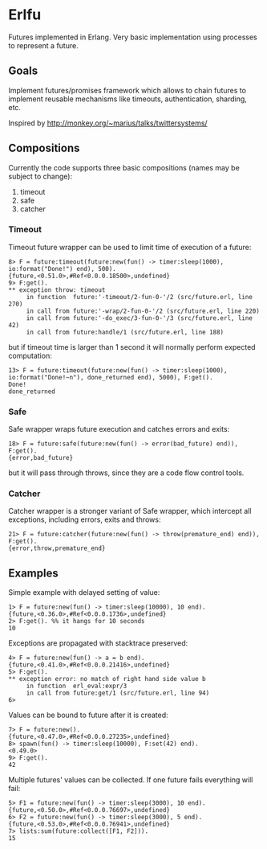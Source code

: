 # Erlfu #

Futures implemented in Erlang. Very basic implementation using
processes to represent a future.

## Goals ##

Implement futures/promises framework which allows to chain futures to
implement reusable mechanisms like timeouts, authentication, sharding,
etc.

Inspired by http://monkey.org/~marius/talks/twittersystems/

## Compositions ##

Currently the code supports three basic compositions (names may be
subject to change):
1. timeout
2. safe
3. catcher

### Timeout ###
Timeout future wrapper can be used to limit time of execution of a future:
```
8> F = future:timeout(future:new(fun() -> timer:sleep(1000), io:format("Done!") end), 500).
{future,<0.51.0>,#Ref<0.0.0.18500>,undefined}
9> F:get().
** exception throw: timeout
     in function  future:'-timeout/2-fun-0-'/2 (src/future.erl, line 270)
     in call from future:'-wrap/2-fun-0-'/2 (src/future.erl, line 220)
     in call from future:'-do_exec/3-fun-0-'/3 (src/future.erl, line 42)
     in call from future:handle/1 (src/future.erl, line 188)
```
but if timeout time is larger than 1 second it will normally perform
expected computation:
```
13> F = future:timeout(future:new(fun() -> timer:sleep(1000), io:format("Done!~n"), done_returned end), 5000), F:get().
Done!
done_returned
```

### Safe ###
Safe wrapper wraps future execution and catches errors and exits:
```
18> F = future:safe(future:new(fun() -> error(bad_future) end)), F:get().                                             
{error,bad_future}
```
but it will pass through throws, since they are a code flow control
tools.

### Catcher ###
Catcher wrapper is a stronger variant of Safe wrapper, which
intercept all exceptions, including errors, exits and throws:
```
21> F = future:catcher(future:new(fun() -> throw(premature_end) end)), F:get().
{error,throw,premature_end}
```

## Examples ##

Simple example with delayed setting of value:
```
1> F = future:new(fun() -> timer:sleep(10000), 10 end).
{future,<0.36.0>,#Ref<0.0.0.1736>,undefined}
2> F:get(). %% it hangs for 10 seconds
10
```

Exceptions are propagated with stacktrace preserved:
```
4> F = future:new(fun() -> a = b end).
{future,<0.41.0>,#Ref<0.0.0.21416>,undefined}
5> F:get().                                               
** exception error: no match of right hand side value b
     in function  erl_eval:expr/3 
     in call from future:get/1 (src/future.erl, line 94)
6> 
```

Values can be bound to future after it is created:
```
7> F = future:new().                                      
{future,<0.47.0>,#Ref<0.0.0.27235>,undefined}
8> spawn(fun() -> timer:sleep(10000), F:set(42) end).
<0.49.0>
9> F:get().
42
```

Multiple futures' values can be collected. If one future fails
everything will fail:
```
5> F1 = future:new(fun() -> timer:sleep(3000), 10 end).
{future,<0.50.0>,#Ref<0.0.0.76697>,undefined}
6> F2 = future:new(fun() -> timer:sleep(3000), 5 end). 
{future,<0.53.0>,#Ref<0.0.0.76941>,undefined}
7> lists:sum(future:collect([F1, F2])).
15
```
